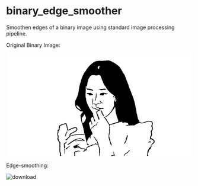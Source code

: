 # binary_edge_smoother

Smoothen edges of a binary image using standard image processing pipeline.

Original Binary Image:

![image](im.jpg)

Edge-smoothing:

![download](https://user-images.githubusercontent.com/47445756/230801922-7e931490-dd3f-4c04-ab93-f16f5eefe2ab.png)


